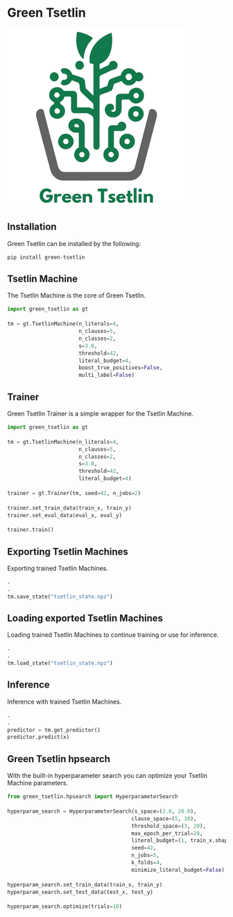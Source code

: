 
Green Tsetlin
==============
![logo](docs/image/Green%20Tsetlin%20transparent%20gray.png)


## Installation
Green Tsetlin can be installed by the following:
```bash
pip install green-tsetlin
```

## Tsetlin Machine
The Tsetlin Machine is the core of Green Tsetlin.
```python
import green_tsetlin as gt

tm = gt.TsetlinMachine(n_literals=4,
                       n_clauses=5,
                       n_classes=2,
                       s=3.0,
                       threshold=42,
                       literal_budget=4,
                       boost_true_positives=False,
                       multi_label=False)
```


## Trainer
Green Tsetlin Trainer is a simple wrapper for the Tsetlin Machine.
```python
import green_tsetlin as gt
        
tm = gt.TsetlinMachine(n_literals=4, 
                       n_clauses=5, 
                       n_classes=2, 
                       s=3.0, 
                       threshold=42, 
                       literal_budget=4)        

trainer = gt.Trainer(tm, seed=42, n_jobs=2)

trainer.set_train_data(train_x, train_y)
trainer.set_eval_data(eval_x, eval_y)

trainer.train()
```

## Exporting Tsetlin Machines
Exporting trained Tsetlin Machines.
```python
.
.
tm.save_state("tsetlin_state.npz")
```


## Loading exported Tsetlin Machines
Loading trained Tsetlin Machines to continue training or use for inference.
```python
.
.
tm.load_state("tsetlin_state.npz")
```

## Inference
Inference with trained Tsetlin Machines.
```python
.
.
predictor = tm.get_predictor()
predictor.predict(x)
```

## Green Tsetlin hpsearch
With the built-in hyperparameter search you can optimize your Tsetlin Machine parameters.
```python
from green_tsetlin.hpsearch import HyperparameterSearch

hyperparam_search = HyperparameterSearch(s_space=(2.0, 20.0),
                                        clause_space=(5, 10),
                                        threshold_space=(3, 20),
                                        max_epoch_per_trial=20,
                                        literal_budget=(1, train_x.shape[1]),
                                        seed=42,
                                        n_jobs=5,
                                        k_folds=4,
                                        minimize_literal_budget=False)

hyperparam_search.set_train_data(train_x, train_y)
hyperparam_search.set_test_data(test_x, test_y)

hyperparam_search.optimize(trials=10)
```



